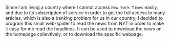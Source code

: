 Since I am living a country where I cannot access `New York Times` easily, and due to its subscription of service in order to get the full access to many articles, which is also a banking problem for us in our country, I decided to program this small web-spider to read the news from NYT in order to make it easy for me read the headlines. It can be used to download the news on the homepage collevtively, or to download the specific webpage.
